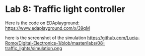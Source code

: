 # Lab 8: Traffic light controller


Here is the code on EDAplayground:
https://www.edaplayground.com/x/39qM

here is the screenshot of the simulation
https://github.com/Lucia-Romo/Digital-Electronics-1/blob/master/labs/08-traffic_lights/simulation.png

